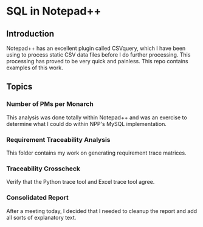 # SQL in Notepad++

## Introduction

Notepad++ has an excellent plugin called CSVquery, which I have been using to process static CSV data files before I do further processing. This processing has proved to be very quick and painless. This repo contains examples of this work.

## Topics

### Number of PMs per Monarch

This analysis was done totally within Notepad++ and was an exercise to determine what I could do within NPP's MySQL implementation.

### Requirement Traceability Analysis

This folder contains my work on generating requirement trace matrices. 


### Traceability Crosscheck

Verify that the Python trace tool and Excel trace tool agree.

### Consolidated Report

After a meeting today, I decided that I needed to cleanup the report and add all sorts of explanatory text.
